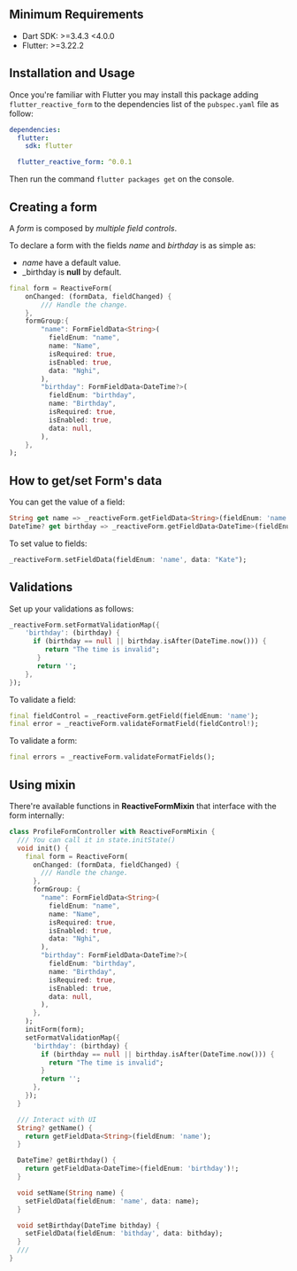 <!--
This README describes the package. If you publish this package to pub.dev,
this README's contents appear on the landing page for your package.

For information about how to write a good package README, see the guide for
[writing package pages](https://dart.dev/guides/libraries/writing-package-pages).

For general information about developing packages, see the Dart guide for
[creating packages](https://dart.dev/guides/libraries/create-library-packages)
and the Flutter guide for
[developing packages and plugins](https://flutter.dev/developing-packages).
-->

<!-- ## Features -->

## Minimum Requirements

- Dart SDK: >=3.4.3 <4.0.0
- Flutter: >=3.22.2

## Installation and Usage

Once you're familiar with Flutter you may install this package adding `flutter_reactive_form` to the dependencies list
of the `pubspec.yaml` file as follow:

```yaml
dependencies:
  flutter:
    sdk: flutter

  flutter_reactive_form: ^0.0.1
```

Then run the command `flutter packages get` on the console.

## Creating a form

A _form_ is composed by _multiple field controls_.

To declare a form with the fields _name_ and _birthday_ is as simple as:
 - _name_ have a default value.
 - _birthday is **null** by default.

```dart
final form = ReactiveForm(
    onChanged: (formData, fieldChanged) {
        /// Handle the change.
    },
    formGroup:{
        "name": FormFieldData<String>(
          fieldEnum: "name",
          name: "Name",
          isRequired: true,
          isEnabled: true,
          data: "Nghi",
        ),
        "birthday": FormFieldData<DateTime?>(
          fieldEnum: "birthday",
          name: "Birthday",
          isRequired: true,
          isEnabled: true,
          data: null,
        ),
    },
);
```

## How to get/set Form's data

You can get the value of a field:

```dart
String get name => _reactiveForm.getFieldData<String>(fieldEnum: 'name');
DateTime? get birthday => _reactiveForm.getFieldData<DateTime>(fieldEnum: 'birthday');

```


To set value to fields:

```dart
_reactiveForm.setFieldData(fieldEnum: 'name', data: "Kate");
```

## Validations

Set up your validations as follows:

```dart
_reactiveForm.setFormatValidationMap({
    'birthday': (birthday) {
      if (birthday == null || birthday.isAfter(DateTime.now())) {
         return "The time is invalid";
       }
       return '';
    },  
});
```
To validate a field:
```dart
final fieldControl = _reactiveForm.getField(fieldEnum: 'name');
final error = _reactiveForm.validateFormatField(fieldControl!);
```
To validate a form:
```dart
final errors = _reactiveForm.validateFormatFields();
```
## Using mixin
There're available functions in **ReactiveFormMixin** that interface with the form internally:
```dart
class ProfileFormController with ReactiveFormMixin {
  /// You can call it in state.initState()
  void init() {
    final form = ReactiveForm(
      onChanged: (formData, fieldChanged) {
        /// Handle the change.
      },
      formGroup: {
        "name": FormFieldData<String>(
          fieldEnum: "name",
          name: "Name",
          isRequired: true,
          isEnabled: true,
          data: "Nghi",
        ),
        "birthday": FormFieldData<DateTime?>(
          fieldEnum: "birthday",
          name: "Birthday",
          isRequired: true,
          isEnabled: true,
          data: null,
        ),
      },
    );
    initForm(form);
    setFormatValidationMap({
      'birthday': (birthday) {
        if (birthday == null || birthday.isAfter(DateTime.now())) {
          return "The time is invalid";
        }
        return '';
      },
    });
  }

  /// Interact with UI
  String? getName() {
    return getFieldData<String>(fieldEnum: 'name');
  }

  DateTime? getBirthday() {
    return getFieldData<DateTime>(fieldEnum: 'birthday')!;
  }

  void setName(String name) {
    setFieldData(fieldEnum: 'name', data: name);
  }

  void setBirthday(DateTime bithday) {
    setFieldData(fieldEnum: 'bithday', data: bithday);
  }
  ///
}
```